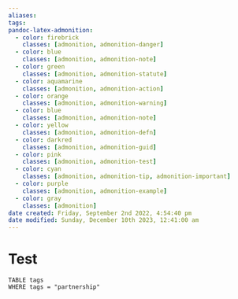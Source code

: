 ```yaml
---
aliases: 
tags: 
pandoc-latex-admonition:
  - color: firebrick
    classes: [admonition, admonition-danger]	
  - color: blue
    classes: [admonition, admonition-note]
  - color: green
    classes: [admonition, admonition-statute]
  - color: aquamarine
    classes: [admonition, admonition-action]
  - color: orange
    classes: [admonition, admonition-warning]
  - color: blue
    classes: [admonition, admonition-note]
  - color: yellow
    classes: [admonition, admonition-defn]
  - color: darkred
    classes: [admonition, admonition-guid]
  - color: pink
    classes: [admonition, admonition-test]
  - color: cyan
    classes: [admonition, admonition-tip, admonition-important]
  - color: purple
    classes: [admonition, admonition-example]
  - color: gray
    classes: [admonition]
date created: Friday, September 2nd 2022, 4:54:40 pm
date modified: Sunday, December 10th 2023, 12:41:00 am
---
```


# Test

```dataview
TABLE tags
WHERE tags = "partnership"
```
